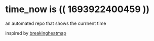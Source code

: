 # time_now is (( 1693922400459 ))

an automated repo that shows the currnent time

inspired by [breakingheatmap](https://github.com/breakingheatmap/breakingheatmap)